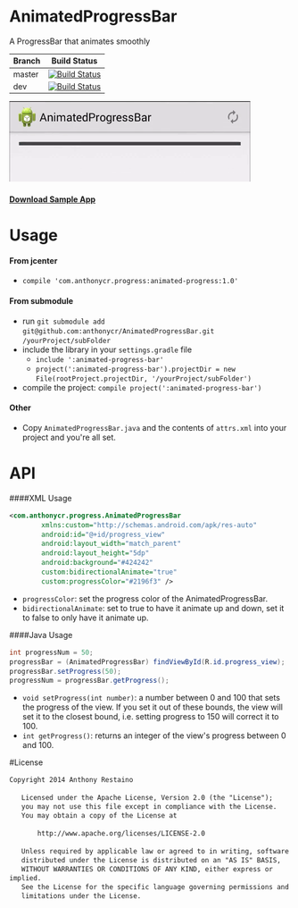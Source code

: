 AnimatedProgressBar
===================
A ProgressBar that animates smoothly

| Branch | Build Status |
|--------|--------------|
| master | [![Build Status](https://travis-ci.org/anthonycr/AnimatedProgressBar.svg?branch=master)](https://travis-ci.org/anthonycr/AnimatedProgressBar) |
| dev    | [![Build Status](https://travis-ci.org/anthonycr/AnimatedProgressBar.svg?branch=dev)](https://travis-ci.org/anthonycr/AnimatedProgressBar) |

![](animation.gif)

#### [Download Sample App](https://github.com/anthonycr/AnimatedProgressBar/releases/download/1.0.0/release.apk)

# Usage

#### From jcenter
* `compile 'com.anthonycr.progress:animated-progress:1.0'`

#### From submodule
* run `git submodule add git@github.com:anthonycr/AnimatedProgressBar.git /yourProject/subFolder`
* include the library in your `settings.gradle` file
    - `include ':animated-progress-bar'`
    - `project(':animated-progress-bar').projectDir = new File(rootProject.projectDir, '/yourProject/subFolder')`
* compile the project: `compile project(':animated-progress-bar')`

#### Other
* Copy `AnimatedProgressBar.java` and the contents of `attrs.xml` into your project and you're all set.

# API

####XML Usage
```XML
<com.anthonycr.progress.AnimatedProgressBar
        xmlns:custom="http://schemas.android.com/apk/res-auto"
        android:id="@+id/progress_view"
        android:layout_width="match_parent"
        android:layout_height="5dp"
        android:background="#424242"
        custom:bidirectionalAnimate="true"
        custom:progressColor="#2196f3" />
```

- `progressColor`: set the progress color of the AnimatedProgressBar.
- `bidirectionalAnimate`: set to true to have it animate up and down, set it to false to only have it animate up.

####Java Usage
```Java
int progressNum = 50;
progressBar = (AnimatedProgressBar) findViewById(R.id.progress_view);
progressBar.setProgress(50);
progressNum = progressBar.getProgress();
```

- `void setProgress(int number)`: a number between 0 and 100 that sets the progress of the view. If you set it out of these bounds, the view will set it to the closest bound, i.e. setting progress to 150 will correct it to 100.
- `int getProgress()`: returns an integer of the view's progress between 0 and 100.

#License

```
Copyright 2014 Anthony Restaino

   Licensed under the Apache License, Version 2.0 (the "License");
   you may not use this file except in compliance with the License.
   You may obtain a copy of the License at

       http://www.apache.org/licenses/LICENSE-2.0

   Unless required by applicable law or agreed to in writing, software
   distributed under the License is distributed on an "AS IS" BASIS,
   WITHOUT WARRANTIES OR CONDITIONS OF ANY KIND, either express or implied.
   See the License for the specific language governing permissions and
   limitations under the License.
   ```
